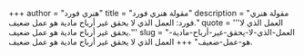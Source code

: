 +++
author = "هنري فورد"
title = "مقولة هنري فورد"
description = "مقولة هنري فورد: العمل الذي لا يحقق غير أرباح مادية هو عمل ضعيف."
quote = '''العمل الذي لا يحقق غير أرباح مادية هو عمل ضعيف.'''
slug = "العمل-الذي-لا-يحقق-غير-أرباح-مادية-هو-عمل-ضعيف"
+++
العمل الذي لا يحقق غير أرباح مادية هو عمل ضعيف.
